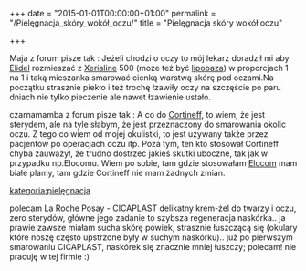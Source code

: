 +++
date = "2015-01-01T00:00:00+01:00"
permalink = "/Pielęgnacja_skóry_wokół_oczu/"
title = "Pielęgnacja skóry wokół oczu"

+++

Maja z forum pisze tak : Jeżeli chodzi o oczy to mój lekarz doradził mi aby [Elidel](/atopedia/Elidel "wikilink") rozmieszać z [Xerialine](/atopedia/Xerialine "wikilink") 500 (może też być [lipobaza](/atopedia/lipobaza "wikilink")) w proporcjach 1 na 1 i taką mieszanka smarować cienką warstwą skórę pod oczami.Na początku strasznie piekło i też trochę łzawiły oczy na szczęście po paru dniach nie tylko pieczenie ale nawet łzawienie ustało.

<!-- -->

czarnamamba z forum pisze tak : A co do [Cortineff](/atopedia/Cortineff "wikilink"), to wiem, że jest sterydem, ale na tyle słabym, że jest przeznaczony do smarowania okolic oczu. Z tego co wiem od mojej okulistki, to jest używany także przez pacjentów po operacjach oczu itp. Poza tym, ten kto stosował Cortineff chyba zauważył, że trudno dostrzec jakieś skutki uboczne, tak jak w przypadku np.Elocomu. Wiem po sobie, tam gdzie stosowałam [Elocom](/atopedia/Elocom "wikilink") mam białe plamy, tam gdzie Cortineff nie mam żadnych zmian.

[kategoria:pielęgnacja](/atopedia/kategoria:pielęgnacja "wikilink")

polecam La Roche Posay - CICAPLAST delikatny krem-żel do twarzy i oczu, zero sterydów, główne jego zadanie to szybsza regeneracja naskórka.. ja prawie zawsze miałam sucha skórę powiek, strasznie łuszczącą się (okulary które noszę często upstrzone były w suchym naskórku).. już po pierwszym smarowaniu CICAPLAST, naskórek się znacznie mniej łuszczy; polecam! nie pracuję w tej firmie :)